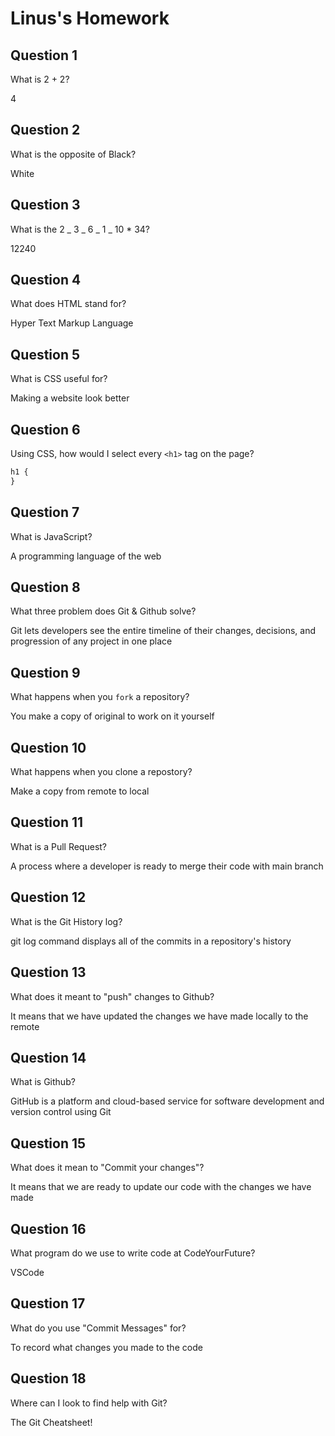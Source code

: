 # Linus's Homework

## Question 1

What is 2 + 2?

4

## Question 2

What is the opposite of Black?

White

## Question 3

What is the 2 _ 3 _ 6 _ 1 _ 10 \* 34?

12240

## Question 4

What does HTML stand for?

Hyper Text Markup Language

## Question 5

What is CSS useful for?

Making a website look better

## Question 6

Using CSS, how would I select every `<h1>` tag on the page?

```css
h1 {
}
```

## Question 7

What is JavaScript?

A programming language of the web

## Question 8

What three problem does Git & Github solve?

Git lets developers see the entire timeline of their changes, decisions, and progression of any project in one place

## Question 9

What happens when you `fork` a repository?

You make a copy of original to work on it yourself

## Question 10

What happens when you clone a repostory?

Make a copy from remote to local

## Question 11

What is a Pull Request?

A process where a developer is ready to merge their code with main branch

## Question 12

What is the Git History log?

git log command displays all of the commits in a repository's history

## Question 13

What does it meant to "push" changes to Github?

It means that we have updated the changes we have made locally to the remote

## Question 14

What is Github?

GitHub is a platform and cloud-based service for software development and version control using Git

## Question 15

What does it mean to "Commit your changes"?

It means that we are ready to update our code with the changes we have made

## Question 16

What program do we use to write code at CodeYourFuture?

VSCode

## Question 17

What do you use "Commit Messages" for?

To record what changes you made to the code

## Question 18

Where can I look to find help with Git?

The Git Cheatsheet!
